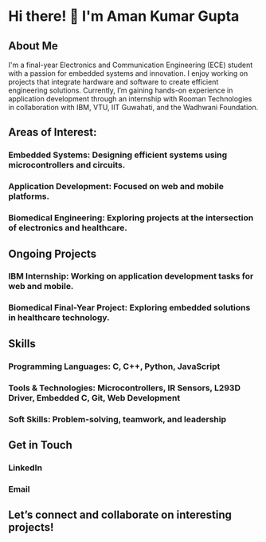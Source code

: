 # Hi there! 👋 I'm Aman Kumar Gupta
## About Me
I'm a final-year Electronics and Communication Engineering (ECE) student with a passion for embedded systems and innovation. I enjoy working on projects that integrate hardware and software to create efficient engineering solutions. Currently, I’m gaining hands-on experience in application development through an internship with Rooman Technologies in collaboration with IBM, VTU, IIT Guwahati, and the Wadhwani Foundation.

## Areas of Interest:
### Embedded Systems: Designing efficient systems using microcontrollers and circuits.
### Application Development: Focused on web and mobile platforms.
### Biomedical Engineering: Exploring projects at the intersection of electronics and healthcare.

## Ongoing Projects
### IBM Internship: Working on application development tasks for web and mobile.
### Biomedical Final-Year Project: Exploring embedded solutions in healthcare technology.

## Skills
### Programming Languages: C, C++, Python, JavaScript
### Tools & Technologies: Microcontrollers, IR Sensors, L293D Driver, Embedded C, Git, Web Development
### Soft Skills: Problem-solving, teamwork, and leadership

## Get in Touch
### LinkedIn
### Email

## Let’s connect and collaborate on interesting projects!
